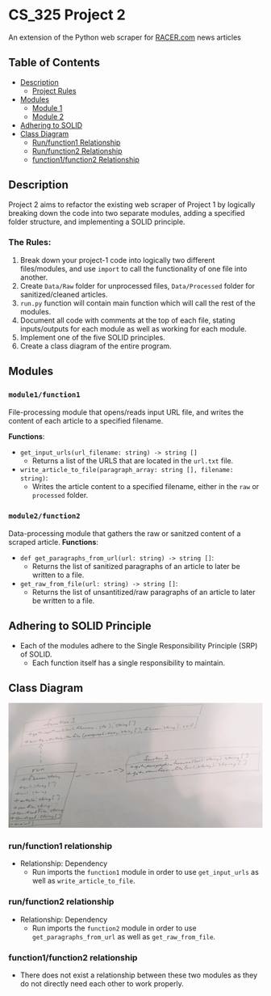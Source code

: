 # CS_325 Project 2
An extension of the Python web scraper for [RACER.com](https://racer.com) news articles

## Table of Contents
- [Description](#Description)
    - [Project Rules](#the-rules)
- [Modules](#modules)
    - [Module 1](#module1function1)
    - [Module 2](#module2function2)
- [Adhering to SOLID](#adhering-to-solid-principle)
- [Class Diagram](#class-diagram)
    - [Run/function1 Relationship](#runfunction1-relationship)
    - [Run/function2 Relationship](#runfunction2-relationship)
    - [function1/function2 Relationship](#function1function2-relationship)


## Description
Project 2 aims to refactor the existing web scraper of Project 1 by logically breaking down the code into two separate modules, adding a specified folder structure, and implementing a SOLID principle. 

### The Rules:
1. Break down your project-1 code into logically two different files/modules, and use `import` to call the functionality of one file into another.
2. Create `Data/Raw` folder for unprocessed files, `Data/Processed` folder for sanitized/cleaned articles.
3. `run.py` function will contain main function which will call the rest of the modules.
4. Document all code with comments at the top of each file, stating inputs/outputs for each module as well as working for each module.
5. Implement one of the five SOLID principles.
6. Create a class diagram of the entire program.



## Modules
### `module1/function1`
File-processing module that opens/reads input URL file, and writes the content of each article to a specified filename.

**Functions**:
- `get_input_urls(url_filename: string) -> string []`
    - Returns a list of the URLS that are located in the `url.txt` file.
- `write_article_to_file(paragraph_array: string [], filename: string)`: 
    - Writes the article content to a specified filename, either in the `raw` or `processed` folder.


### `module2/function2`
Data-processing module that gathers the raw or sanitzed content of a scraped article.
**Functions**:
-  `def get_paragraphs_from_url(url: string) -> string []`:
    - Returns the list of sanitized paragraphs of an article to later be written to a file.
-  `get_raw_from_file(url: string) -> string []`:
    - Returns the list of unsantitized/raw paragraphs of an article to later be written to a file.

## Adhering to SOLID Principle
- Each of the modules adhere to the Single Responsibility Principle (SRP) of SOLID.
    - Each function itself has a single responsibility to maintain. 

## Class Diagram
<img src="assets/class_diagram.jpg" alt="class diagram">

### run/function1 relationship
- Relationship: Dependency
    - Run imports the `function1` module in order to use `get_input_urls` as well as `write_article_to_file`.

### run/function2 relationship
- Relationship: Dependency
    - Run imports the `function2` module in order to use `get_paragraphs_from_url` as well as `get_raw_from_file`.

### function1/function2 relationship
- There does not exist a relationship between these two modules as they do not directly need each other to work properly.


